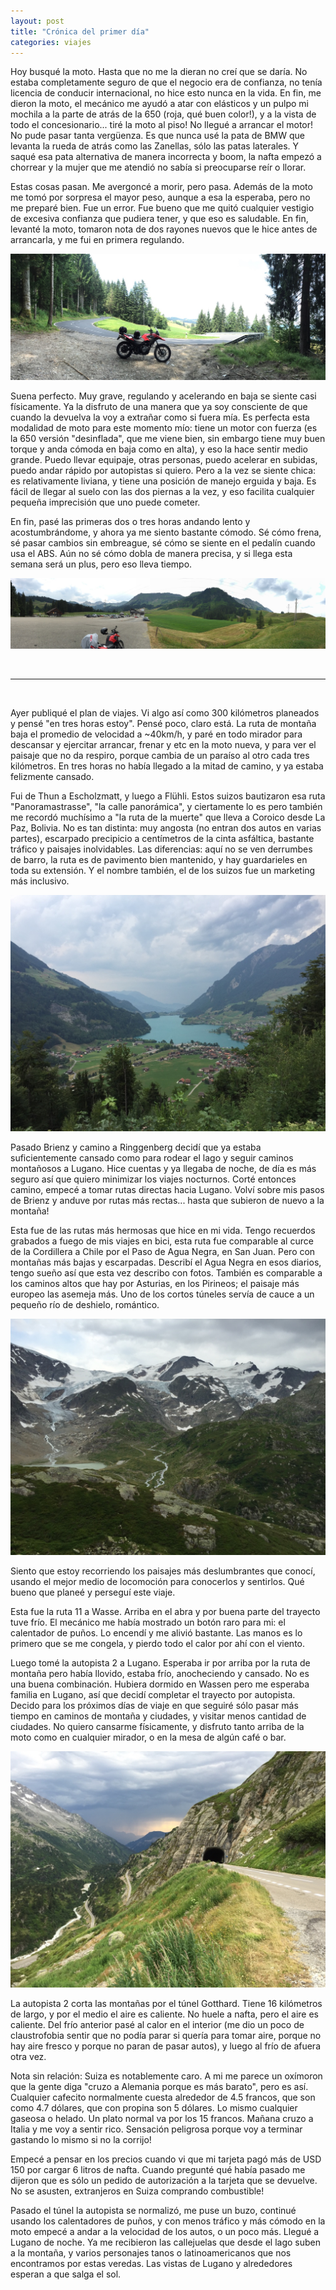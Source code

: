 ```yaml
---
layout: post
title: "Crónica del primer día"
categories: viajes
---
```


Hoy busqué la moto. Hasta que no me la dieran no creí que se daría. No estaba
completamente seguro de que el negocio era de confianza, no tenía licencia de
conducir internacional, no hice esto nunca en la vida. En fin, me dieron la
moto, el mecánico me ayudó a atar con elásticos y un pulpo mi mochila a la parte
de atrás de la 650 (roja, qué buen color!), y a la vista de todo el
concesionario... tiré la moto al piso! No llegué a arrancar el motor! No pude
pasar tanta vergüenza. Es que nunca usé la pata de BMW que levanta la rueda de
atrás como las Zanellas, sólo las patas laterales. Y saqué esa pata alternativa
de manera incorrecta y boom, la nafta empezó a chorrear y la mujer que me
atendió no sabía si preocuparse reír o llorar.

Estas cosas pasan. Me avergoncé a morir, pero pasa. Además de la moto me tomó
por sorpresa el mayor peso, aunque a esa la esperaba, pero no me preparé bien.
Fue un error. Fue bueno que me quitó cualquier vestigio de excesiva confianza
que pudiera tener, y que eso es saludable. En fin, levanté la moto, tomaron nota
de dos rayones nuevos que le hice antes de arrancarla, y me fui en primera
regulando.

![Curva de 180º](/imgs/2015-07-Suiza/thumb_IMG_1980_1024.jpg)

Suena perfecto. Muy grave, regulando y acelerando en baja se siente casi
físicamente. Ya la disfruto de una manera que ya soy consciente de que cuando la
devuelva la voy a extrañar como si fuera mía. Es perfecta esta modalidad de moto
para este momento mío: tiene un motor con fuerza (es la 650 versión
"desinflada", que me viene bien, sin embargo tiene muy buen torque y anda cómoda
en baja como en alta), y eso la hace sentir medio grande. Puedo llevar equipaje,
otras personas, puedo acelerar en subidas, puedo andar rápido por autopistas si
quiero. Pero a la vez se siente chica: es relativamente liviana, y tiene una
posición de manejo erguida y baja. Es fácil de llegar al suelo con las dos
piernas a la vez, y eso facilita cualquier pequeña imprecisión que uno puede
cometer.

En fin, pasé las primeras dos o tres horas andando lento y acostumbrándome, y
ahora ya me siento bastante cómodo. Sé cómo frena, sé pasar cambios sin
embreague, sé cómo se siente en el pedalín cuando usa el ABS. Aún no sé cómo
dobla de manera precisa, y si llega esta semana será un plus, pero eso lleva
tiempo.

![Lado Norte de Brienz](/imgs/2015-07-Suiza/thumb_IMG_1990_1024.jpg)

<br>
<hr>
<br>

Ayer publiqué el plan de viajes. Vi algo así como 300 kilómetros planeados y
pensé "en tres horas estoy". Pensé poco, claro está. La ruta de montaña baja el
promedio de velocidad a ~40km/h, y paré en todo mirador para descansar y
ejercitar arrancar, frenar y etc en la moto nueva, y para ver el paisaje que no
da respiro, porque cambia de un paraíso al otro cada tres kilómetros. En tres
horas no había llegado a la mitad de camino, y ya estaba felizmente cansado.

Fui de Thun a Escholzmatt, y luego a Flühli. Estos suizos bautizaron esa ruta
"Panoramastrasse", "la calle panorámica", y ciertamente lo es pero también me
recordó muchísimo a "la ruta de la muerte" que lleva a Coroico desde La Paz,
Bolivia. No es tan distinta: muy angosta (no entran dos autos en varias partes),
escarpado precipicio a centímetros de la cinta asfáltica, bastante tráfico y
paisajes inolvidables. Las diferencias: aquí no se ven derrumbes de barro, la
ruta es de pavimento bien mantenido, y hay guardarieles en toda su extensión. Y
el nombre también, el de los suizos fue un marketing más inclusivo.

![Valle, caseríos y lago](/imgs/2015-07-Suiza/thumb_IMG_1998_1024.jpg)

Pasado Brienz y camino a Ringgenberg decidí que ya estaba suficientemente
cansado como para rodear el lago y seguir caminos montañosos a Lugano. Hice
cuentas y ya llegaba de noche, de día es más seguro así que quiero minimizar los
viajes nocturnos. Corté entonces camino, empecé a tomar rutas directas hacia
Lugano. Volví sobre mis pasos de Brienz y anduve por rutas más rectas... hasta
que subieron de nuevo a la montaña!

Esta fue de las rutas más hermosas que hice en mi vida. Tengo recuerdos grabados
a fuego de mis viajes en bici, esta ruta fue comparable al curce de la
Cordillera a Chile por el Paso de Agua Negra, en San Juan. Pero con montañas más
bajas y escarpadas. Describí el Agua Negra en esos diarios, tengo sueño así que
esta vez describo con fotos. También es comparable a los caminos altos que hay
por Asturias, en los Pirineos; el paisaje más europeo las asemeja más. Uno de
los cortos túneles servía de cauce a un pequeño río de deshielo, romántico.

![Nieve, ríos, glaciares, bosques, túneles y ruta](/imgs/2015-07-Suiza/thumb_IMG_2013_1024.jpg)

Siento que estoy recorriendo los paisajes más deslumbrantes que conocí, usando
el mejor medio de locomoción para conocerlos y sentirlos. Qué bueno que planeé y
perseguí este viaje.

Esta fue la ruta 11 a Wasse. Arriba en el abra y por buena parte del trayecto
tuve frío. El mecánico me había mostrado un botón raro para mi: el calentador de
puños. Lo encendí y me alivió bastante. Las manos es lo primero que se me
congela, y pierdo todo el calor por ahí con el viento.

Luego tomé la autopista 2 a Lugano. Esperaba ir por arriba por la ruta de
montaña pero había llovido, estaba frío, anocheciendo y cansado. No es una buena
combinación. Hubiera dormido en Wassen pero me esperaba familia en Lugano, así
que decidí completar el trayecto por autopista. Decido para los próximos días de
viaje en que seguiré sólo pasar más tiempo en caminos de montaña y ciudades, y
visitar menos cantidad de ciudades. No quiero cansarme físicamente, y disfruto
tanto arriba de la moto como en cualquier mirador, o en la mesa de algún café o
bar.

![Ruta abajo deja ver los túneles y el valle](/imgs/2015-07-Suiza/thumb_IMG_2014_1024.jpg)

La autopista 2 corta las montañas por el túnel Gotthard. Tiene 16 kilómetros de
largo, y por el medio el aire es caliente. No huele a nafta, pero el aire es
caliente. Del frío anterior pasé al calor en el interior (me dio un poco de
claustrofobia sentir que no podía parar si quería para tomar aire, porque no hay
aire fresco y porque no paran de pasar autos), y luego al frío de afuera otra
vez.

Nota sin relación: Suiza es notablemente caro. A mi me parece un oxímoron que la
gente diga "cruzo a Alemania porque es más barato", pero es así. Cualquier
cafecito normalmente cuesta alrededor de 4.5 francos, que son como 4.7 dólares,
que con propina son 5 dólares. Lo mismo cualquier gaseosa o helado. Un plato
normal va por los 15 francos. Mañana cruzo a Italia y me voy a sentir rico.
Sensación peligrosa porque voy a terminar gastando lo mismo si no la corrijo!

Empecé a pensar en los precios cuando vi que mi tarjeta pagó más de USD 150 por
cargar 6 litros de nafta. Cuando pregunté qué había pasado me dijeron que es
sólo un pedido de autorización a la tarjeta que se devuelve. No se asusten,
extranjeros en Suiza comprando combustible!

Pasado el túnel la autopista se normalizó, me puse un buzo, continué usando los
calentadores de puños, y con menos tráfico y más cómodo en la moto empecé a
andar a la velocidad de los autos, o un poco más. Llegué a Lugano de noche. Ya
me recibieron las callejuelas que desde el lago suben a la montaña, y varios
personajes tanos o latinoamericanos que nos encontramos por estas veredas. Las
vistas de Lugano y alrededores esperan a que salga el sol.
